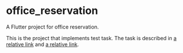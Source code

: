# office_reservation

A Flutter project for office reservation.

This is the project that implements test task. The task is described in [a relative link](tech_task.fig) and [a relative link](tech_task.pdf).